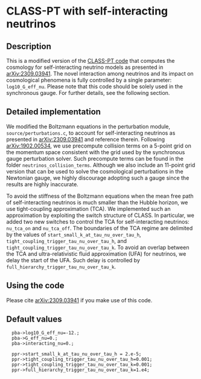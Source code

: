 # CLASS-PT with self-interacting neutrinos

## Description 

This is a modified version of the [CLASS-PT code](https://github.com/Michalychforever/CLASS-PT) that computes the cosmology for self-interacting neutrino models as presented in [arXiv:2309.03941](https://arxiv.org/abs/2309.03941). The novel interaction among neutrinos and its impact on cosmological phenomena is fully controlled by a single parameter: `log10_G_eff_nu`. Please note that this code should be solely used in the synchronous gauge. For further details, see the following section. 

## Detailed implementation

We modified the Boltzmann equations in the perturbation module, `source/perturbations.c`, to account for self-interacting neutrinos as presented in [arXiv:2309.03941](https://arxiv.org/abs/2309.03941) and reference therein. Following [arXiv:1902.00534](https://arxiv.org/abs/1902.00534), we use precompute collision terms on a 5-point grid on the momentum space consistent with the grid used by the synchronous gauge perturbation solver. Such precompute terms can be found in the folder `neutrinos_collision_terms`. Although we also include an 11-point grid version that can be used to solve the cosmological perturbations in the Newtonian gauge, we highly discourage adopting such a gauge since the results are highly inaccurate. 

To avoid the stiffness of the Boltzmann equations when the mean free path of self-interacting neutrinos is much smaller than the Hubble horizon, we use tight-coupling approximation (TCA). We implemented such an approximation by exploiting the switch structure of CLASS. In particular, we added two new switches to control the TCA for self-interacting neutrinos: `nu_tca_on` and `nu_tca_off`. The boundaries of the TCA regime are delimited by the values of `start_small_k_at_tau_nu_over_tau_h`, `tight_coupling_trigger_tau_nu_over_tau_h`, and `tight_coupling_trigger_tau_nu_over_tau_k`. To avoid an overlap between the TCA and ultra-relativistic fluid approximation (UFA) for neutrinos, we delay the start of the UFA. Such delay is controlled by `full_hierarchy_trigger_tau_nu_over_tau_k`.

## Using the code

Please cite [arXiv:2309.03941](https://arxiv.org/abs/2309.03941) if you make use of this code. 

## Default values

```
  pba->log10_G_eff_nu=-12.;
  pba->G_eff_nu=0.;
  pba->interacting_nu=0.;

  ppr->start_small_k_at_tau_nu_over_tau_h = 2.e-5;
  ppr->tight_coupling_trigger_tau_nu_over_tau_h=0.001;
  ppr->tight_coupling_trigger_tau_nu_over_tau_k=0.001;
  ppr->full_hierarchy_trigger_tau_nu_over_tau_k=1.e4;

  ```
